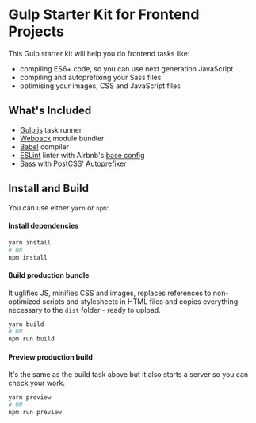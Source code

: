 # Gulp Starter Kit for Frontend Projects

This Gulp starter kit will help you do frontend tasks like:

* compiling ES6+ code, so you can use next generation JavaScript
* compiling and autoprefixing your Sass files
* optimising your images, CSS and JavaScript files


## What's Included

* [Gulp.js](https://github.com/gulpjs/gulp) task runner
* [Webpack](https://github.com/webpack/webpack) module bundler
* [Babel](https://github.com/babel/babel) compiler
* [ESLint](https://github.com/eslint/eslint) linter with Airbnb's [base config](https://www.npmjs.com/package/eslint-config-airbnb-base)
* [Sass](http://sass-lang.com) with [PostCSS](https://github.com/postcss/postcss)' [Autoprefixer](https://github.com/postcss/autoprefixer)

## Install and Build

You can use either `yarn` or `npm`:


#### Install dependencies

```bash
yarn install
# OR
npm install
```

#### Build production bundle

It uglifies JS, minifies CSS and images, replaces references to non-optimized scripts and stylesheets in HTML files and copies everything necessary to the `dist` folder - ready to upload.

```bash
yarn build
# OR
npm run build
```

#### Preview production build

It's the same as the build task above but it also starts a server so you can check your work.

```bash
yarn preview
# OR
npm run preview
```
